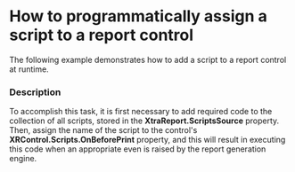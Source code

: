 # How to programmatically assign a script to a report control


<p>The following example demonstrates how to add a script to a report control at runtime.</p>


<h3>Description</h3>

<p>To accomplish this task, it is first necessary to add required code to the collection of all scripts, stored in the <strong>XtraReport.ScriptsSource</strong> property. Then, assign the name of the script to the control&#39;s <strong>XRControl.Scripts.OnBeforePrint</strong> property, and this will result in executing this code when an appropriate even is raised by the report generation engine.</p>

<br/>


